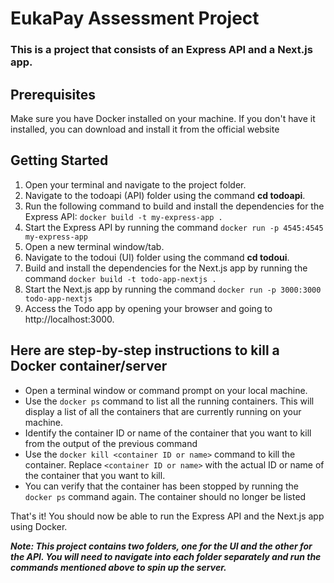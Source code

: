 # EukaPay Assessment Project
### This is a project that consists of an Express API and a Next.js app.

## Prerequisites
Make sure you have Docker installed on your machine. If you don't have it installed, you can download and install it from the official website

## Getting Started
1. Open your terminal and navigate to the project folder.
2. Navigate to the todoapi (API) folder using the command __cd todoapi__.
3. Run the following command to build and install the dependencies for the Express API:
`docker build -t my-express-app .`
4. Start the Express API by running the command `docker run -p 4545:4545 my-express-app`
5. Open a new terminal window/tab.
6. Navigate to the todoui (UI) folder using the command __cd todoui__.
7. Build and install the dependencies for the Next.js app by running the command `docker build -t todo-app-nextjs .`
8. Start the Next.js app by running the command `docker run -p 3000:3000 todo-app-nextjs`
9. Access the Todo app by opening your browser and going to http://localhost:3000.

## Here are step-by-step instructions to kill a Docker container/server 

- Open a terminal window or command prompt on your local machine.
- Use the `docker ps` command to list all the running containers. This will display a list of all the containers that are currently running on your machine.
- Identify the container ID or name of the container that you want to kill from the output of the previous command
- Use the `docker kill <container ID or name>` command to kill the container. Replace `<container ID or name>` with the actual ID or name of the container that you want to kill.
- You can verify that the container has been stopped by running the `docker ps` command again. The container should no longer be listed

That's it! You should now be able to run the Express API and the Next.js app using Docker.

**_Note: This project contains two folders, one for the UI and the other for the API. You will need to navigate into each folder separately and run the commands mentioned above to spin up the server._**
